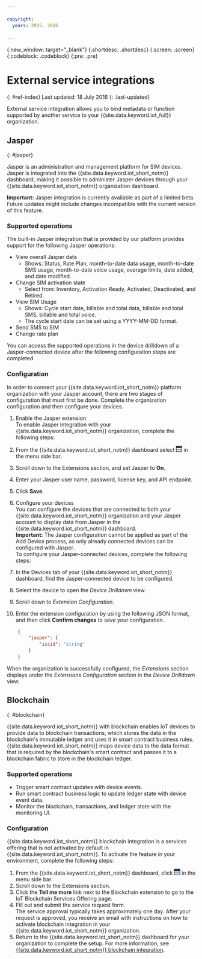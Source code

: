```yaml
---

copyright:
  years: 2015, 2016

---
```


{:new_window: target="\_blank"}
{:shortdesc: .shortdesc}
{:screen: .screen}
{:codeblock: .codeblock}
{:pre: .pre}

# External service integrations
{: #ref-index}
Last updated: 18 July 2016
{: .last-updated}

External service integration allows you to bind metadata or function supported by another service to your {{site.data.keyword.iot_full}} organization.

## Jasper
{: #jasper}

Jasper is an administration and management platform for SIM devices. Jasper is integrated into the {{site.data.keyword.iot_short_notm}} dashboard, making it possible to administer Jasper devices through your {{site.data.keyword.iot_short_notm}} organization dashboard.

**Important:** Jasper integration is currently available as part of a limited beta.  Future updates might include changes incompatible with the current version of this feature.

### Supported operations

The built-in Jasper integration that is provided by our platform provides support for the following Jasper operations:

- View overall Jasper data
  - Shows: Status, Rate Plan, month-to-date data usage, month-to-date SMS usage, month-to-date voice usage, overage limits, date added, and date modified.
- Change SIM activation state
  - Select from: Inventory, Activation Ready, Activated, Deactivated, and Retired.
- View SIM Usage
  - Shows: Cycle start date, billable and total data, billable and total SMS, billable and total voice.
  - The cycle start date can be set using a YYYY-MM-DD format.
- Send SMS to SIM
- Change rate plan

You can access the supported operations in the device drilldown of a Jasper-connected device after the following configuration steps are completed.


### Configuration

In order to connect your {{site.data.keyword.iot_short_notm}} platform organization with your Jasper account, there are two stages of configuration that must first be done. Complete the organization configuration and then configure your devices.


1. Enable the Jasper extension   
To enable Jasper integration with your {{site.data.keyword.iot_short_notm}} organization, complete the following steps:
 1. From the {{site.data.keyword.iot_short_notm}} dashboard select  ![Settings.](../../blockchain/images/platform_settings.png "Settings") in the menu side bar.
 2. Scroll down to the Extensions section, and set Jasper to **On**.
 3. Enter your Jasper user name, password, license key, and API endpoint.
 4. Click **Save**.

2. Configure your devices   
You can configure the devices that are connected to both your {{site.data.keyword.iot_short_notm}} organization and your Jasper account to display data from Jasper in the {{site.data.keyword.iot_short_notm}} dashboard.  
**Important:** The Jasper configuration cannot be applied as part of the Add Device process, as only already connected devices can be configured with Jasper.  
To configure your Jasper-connected devices, complete the following steps:  
 1. In the Devices tab of your {{site.data.keyword.iot_short_notm}} dashboard, find the Jasper-connected device to be configured.
 2. Select the device to open the *Device Drilldown* view.
 3. Scroll down to *Extension Configuration*.
 4. Enter the extension configuration by using the following JSON format, and then click **Confirm changes** to save your configuration.  

```json  
    {
        "jasper": {
            "iccid": "string"
        }
    }

```

When the organization is successfully configured, the *Extensions* section displays under the *Extensions Configuration* section in the *Device Drilldown* view.

<!-- ## Orange
{: #orange}
https://developer.ibm.com/iotplatform/2016/03/30/watson-iot-platform-integration-with-orange-beta/
The platform now has integration with Orange built in.

This means that with your Orange sim card installed in a device and configured you can see it’s properties in the device details.

### Supported operations
- Sim status
- Location

### Configuration
1. Enable the Jasper extension   
To enable Jasper integration with your {{site.data.keyword.iot_short_notm}} organization, complete the following steps:
 1. From the {{site.data.keyword.iot_short_notm}} dashboard select  ![Settings.](images/platform_settings.png "Settings") in the menu side bar.
 2. Scroll down the to the Extensions section, and set Orange to **On**.
 3. Enter your Orange user name and password.
 4. Click **Save**
2. Configure your Orange sim device
To configure your Orange-connected devices, complete the following steps:  
 1. In the devices tab of your {{site.data.keyword.iot_short_notm}} dashboard, find the Orange sim device to be configured.
 2. Select the device to open the *Device Drilldown* view.
 3. Scroll down to *Extension Configuration*.
 4. Enter the extension configuration by using the following JSON format, and then click **Confirm changes** to save your configuration.
```  
    {
        "orange": {
            "serialnumber": "numeric string"
        }
    }

```
When the organization is successfully configured, the *Extensions* section displays under the *Extensions Configuration* section in the *Device Drilldown* view.


## Device management
{: #device_management}


### Supported operations

### Configuration


-->

## Blockchain
{: #blockchain}

{{site.data.keyword.iot_short_notm}} with blockchain enables IoT devices to provide data to blockchain transactions, which stores the data in the blockchain's immutable ledger and uses it in smart contract business rules. {{site.data.keyword.iot_short_notm}} maps device data to the data format that is required by the blockchain's smart contract and passes it to a blockchain fabric to store in the blockchain ledger.

### Supported operations
- Trigger smart contract updates with device events.
- Run smart contract business logic to update ledger state with device event data.
- Monitor the blockchain, transactions, and ledger state with the monitoring UI.

### Configuration

{{site.data.keyword.iot_short_notm}} blockchain integration is a services offering  that is not activated by default in {{site.data.keyword.iot_short_notm}}. To activate the feature in your environment, complete the following steps:
 1. From the {{site.data.keyword.iot_short_notm}} dashboard, click ![Settings.](../../blockchain/images/platform_settings.png "Settings") in the menu side bar.
 2. Scroll down to the Extensions section.
 2. Click the **Tell me more** link next to the Blockchain extension to go to the IoT Blockchain Services Offering page.
 3. Fill out and submit the service request form.   
The service approval typically takes approximately one day. After your request is approved, you receive an email with instructions on how to activate blockchain integration in your {{site.data.keyword.iot_short_notm}} organization.
 5. Return to the {{site.data.keyword.iot_short_notm}} dashboard for your organization to complete the setup. For more information, see [{{site.data.keyword.iot_short_notm}} blockchain integration](../../bl_blockchain_integration.html).
